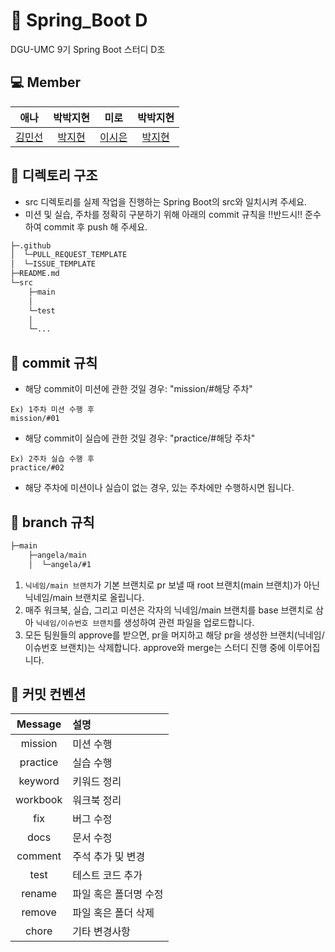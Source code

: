 # :leaves: Spring_Boot D

DGU-UMC 9기 Spring Boot 스터디 D조

## 💻 Member

|               애나                |               박박지현                |               미로                |               박박지현                |
| :-----------------------------------: | :-----------------------------------: | :-----------------------------------: | :-----------------------------------: |
| [김민선](https://github.com/sunnyanna0) | [박지현](https://github.com/wlgusqkr) | [이시은](https://github.com/miro-oss) | [박지현](https://github.com/wlgusqkr) |

## 📁 디렉토리 구조

- src 디렉토리를 실제 작업을 진행하는 Spring Boot의 src와 일치시켜 주세요.
- 미션 및 실습, 주차를 정확히 구분하기 위해 아래의 commit 규칙을 ‼️반드시‼️ 준수하여 commit 후 push 해 주세요.

```bash
├─.github
│  └─PULL_REQUEST_TEMPLATE
│  └─ISSUE_TEMPLATE
├─README.md
└─src
    ├─main
    │
    └─test
    │
    └─...

```

## 🎨 commit 규칙

- 해당 commit이 미션에 관한 것일 경우: "mission/#해당 주차"

```
Ex) 1주차 미션 수행 후
mission/#01
```

- 해당 commit이 실습에 관한 것일 경우: "practice/#해당 주차"

```
Ex) 2주차 실습 수행 후
practice/#02
```

- 해당 주차에 미션이나 실습이 없는 경우, 있는 주차에만 수행하시면 됩니다.

## 🌳 branch 규칙

```bash
├─main
    ├─angela/main
    │  └─angela/#1
```

1. `닉네임/main 브랜치`가 기본 브랜치로 pr 보낼 때 root 브랜치(main 브랜치)가 아닌 닉네임/main 브랜치로 올립니다.
2. 매주 워크북, 실습, 그리고 미션은 각자의 닉네임/main 브랜치를 base 브랜치로 삼아 `닉네임/이슈번호 브랜치`를 생성하여 관련 파일을 업로드합니다.
3. 모든 팀원들의 approve를 받으면, pr을 머지하고 해당 pr을 생성한 브랜치(닉네임/이슈번호 브랜치)는 삭제합니다. approve와 merge는 스터디 진행 중에 이루어집니다.

## 🔖 커밋 컨벤션

| Message  | 설명                  |
| :------: | :-------------------- |
| mission  | 미션 수행             |
| practice | 실습 수행             |
| keyword  | 키워드 정리           |
| workbook | 워크북 정리           |
|   fix    | 버그 수정             |
|   docs   | 문서 수정             |
| comment  | 주석 추가 및 변경     |
|   test   | 테스트 코드 추가      |
|  rename  | 파일 혹은 폴더명 수정 |
|  remove  | 파일 혹은 폴더 삭제   |
|  chore   | 기타 변경사항         |
